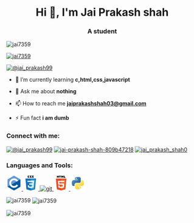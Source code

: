<h1 align="center">Hi 👋, I'm Jai Prakash shah</h1>
<h3 align="center">A student</h3>

<p align="left"> <img src="https://komarev.com/ghpvc/?username=jai7359&label=Profile%20views&color=0e75b6&style=flat" alt="jai7359" /> </p>

<p align="left"> <a href="https://github.com/ryo-ma/github-profile-trophy"><img src="https://github-profile-trophy.vercel.app/?username=jai7359" alt="jai7359" /></a> </p>

<p align="left"> <a href="https://twitter.com/@jai_prakash99" target="blank"><img src="https://img.shields.io/twitter/follow/@jai_prakash99?logo=twitter&style=for-the-badge" alt="@jai_prakash99" /></a> </p>

- 🌱 I’m currently learning **c,html,css,javascript**

- 💬 Ask me about **nothing**

- 📫 How to reach me **jaiprakashshah03@gmail.com**

- ⚡ Fun fact **i am dumb**

<h3 align="left">Connect with me:</h3>
<p align="left">
<a href="https://twitter.com/@jai_prakash99" target="blank"><img align="center" src="https://raw.githubusercontent.com/rahuldkjain/github-profile-readme-generator/master/src/images/icons/Social/twitter.svg" alt="@jai_prakash99" height="30" width="40" /></a>
<a href="https://linkedin.com/in/jai-prakash-shah-809b47218" target="blank"><img align="center" src="https://raw.githubusercontent.com/rahuldkjain/github-profile-readme-generator/master/src/images/icons/Social/linked-in-alt.svg" alt="jai-prakash-shah-809b47218" height="30" width="40" /></a>
<a href="https://instagram.com/jai_prakash_shah0" target="blank"><img align="center" src="https://raw.githubusercontent.com/rahuldkjain/github-profile-readme-generator/master/src/images/icons/Social/instagram.svg" alt="jai_prakash_shah0" height="30" width="40" /></a>
</p>

<h3 align="left">Languages and Tools:</h3>
<p align="left"> <a href="https://www.cprogramming.com/" target="_blank" rel="noreferrer"> <img src="https://raw.githubusercontent.com/devicons/devicon/master/icons/c/c-original.svg" alt="c" width="40" height="40"/> </a> <a href="https://www.w3schools.com/css/" target="_blank" rel="noreferrer"> <img src="https://raw.githubusercontent.com/devicons/devicon/master/icons/css3/css3-original-wordmark.svg" alt="css3" width="40" height="40"/> </a> <a href="https://git-scm.com/" target="_blank" rel="noreferrer"> <img src="https://www.vectorlogo.zone/logos/git-scm/git-scm-icon.svg" alt="git" width="40" height="40"/> </a> <a href="https://www.w3.org/html/" target="_blank" rel="noreferrer"> <img src="https://raw.githubusercontent.com/devicons/devicon/master/icons/html5/html5-original-wordmark.svg" alt="html5" width="40" height="40"/> </a> <a href="https://www.python.org" target="_blank" rel="noreferrer"> <img src="https://raw.githubusercontent.com/devicons/devicon/master/icons/python/python-original.svg" alt="python" width="40" height="40"/> </a> </p>

<p><img align="left" src="https://github-readme-stats.vercel.app/api/top-langs?username=jai7359&show_icons=true&locale=en&layout=compact" alt="jai7359" /></p>

<p>&nbsp;<img align="center" src="https://github-readme-stats.vercel.app/api?username=jai7359&show_icons=true&locale=en" alt="jai7359" /></p>

<p><img align="center" src="https://github-readme-streak-stats.herokuapp.com/?user=jai7359&" alt="jai7359" /></p>
